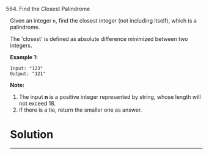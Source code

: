 564. Find the Closest Palindrome

Given an integer `n`, find the closest integer (not including itself), which is a palindrome.

The 'closest' is defined as absolute difference minimized between two integers.

**Example 1:**
```
Input: "123"
Output: "121"
```

**Note:**

1. The input **n** is a positive integer represented by string, whose length will not exceed 18.
1. If there is a tie, return the smaller one as answer.

# Solution
---
